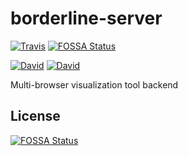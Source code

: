# borderline-server

[![Travis](https://img.shields.io/travis/dsi-icl/borderline-server/master.svg?style=flat-square)](https://travis-ci.org/dsi-icl/borderline-server) [![FOSSA Status](https://app.fossa.io/api/projects/git%2Bgithub.com%2Fdsi-icl%2Fborderline-server.svg?type=shield)](https://app.fossa.io/projects/git%2Bgithub.com%2Fdsi-icl%2Fborderline-server?ref=badge_shield)

[![David](https://img.shields.io/david/dsi-icl/borderline-server.svg?style=flat-square)](https://david-dm.org/dsi-icl/borderline-server) 
[![David](https://img.shields.io/david/dev/dsi-icl/borderline-server.svg?style=flat-square)](https://david-dm.org/dsi-icl/borderline-server?type=dev) 

Multi-browser visualization tool backend



## License
[![FOSSA Status](https://app.fossa.io/api/projects/git%2Bgithub.com%2Fdsi-icl%2Fborderline-server.svg?type=large)](https://app.fossa.io/projects/git%2Bgithub.com%2Fdsi-icl%2Fborderline-server?ref=badge_large)